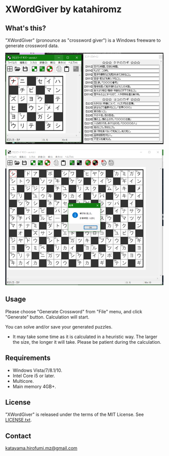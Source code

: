 ﻿# XWordGiver by katahiromz

## What's this?

"XWordGiver" (pronounce as "crossword giver") is a Windows freeware to generate crossword data.

![Screenshot 1](screenshot1.png "Screenshot 1")

![Screenshot 2](screenshot2.png "Screenshot 2")

## Usage

Please choose "Generate Crossword" from "File" menu, and click "Generate" button. Calculation will start.

You can solve and/or save your generated puzzles.

* It may take some time as it is calculated in a heuristic way. The larger the size, the longer it will take. Please be patient during the calculation.

## Requirements

- Windows Vista/7/8.1/10.
- Intel Core i5 or later.
- Multicore.
- Main memory 4GB+.

## License

"XWordGiver" is released under the terms of the MIT License. See [LICENSE.txt](LICENSE.txt).

## Contact

katayama.hirofumi.mz@gmail.com

